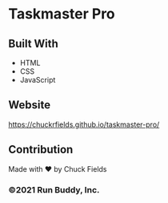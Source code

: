 # Taskmaster Pro

## Built With
* HTML
* CSS
* JavaScript

## Website
https://chuckrfields.github.io/taskmaster-pro/

## Contribution
Made with ❤️ by Chuck Fields

### ©️2021 Run Buddy, Inc. 
